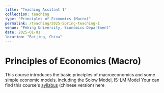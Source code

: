 ```yaml
---
title: "Teaching Assitant 1"
collection: teaching
type: "Principles of Economics (Macro)"
permalink: /teaching/2025-Spring-teaching-1
venue: "Peking University, Economics Department"
date: 2025-01-01
location: "Beijing, China"
---
```



Principles of Economics (Macro) 
======
This course introduces the basic principles of macroeconomics and some simple economic models, including the Solow Model, IS-LM Model
Your can find this course's [syllabus](/files/0.syllabus_2025.pdf) (chinese version) here
